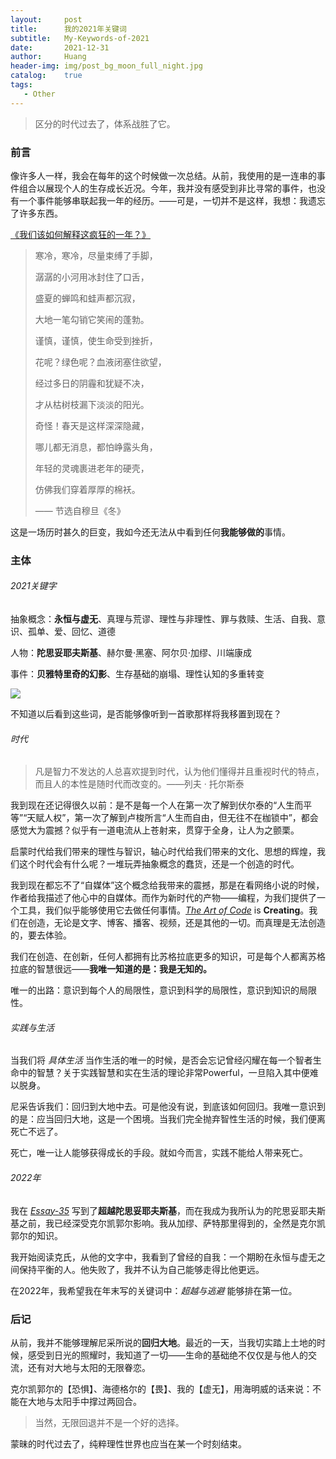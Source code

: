 ```yaml
---
layout:     post
title:      我的2021年关键词
subtitle:   My-Keywords-of-2021
date:       2021-12-31
author:     Huang
header-img: img/post_bg_moon_full_night.jpg
catalog:    true
tags:
   - Other
---
```


> 区分的时代过去了，体系战胜了它。

### 前言

像许多人一样，我会在每年的这个时候做一次总结。从前，我使用的是一连串的事件组合以展现个人的生存成长近况。今年，我并没有感受到非比寻常的事件，也没有一个事件能够串联起我一年的经历。——可是，一切并不是这样，我想：我遗忘了许多东西。

[《我们该如何解释这疯狂的一年？》](https://telegra.ph/%E6%88%91%E4%BB%AC%E8%AF%A5%E5%A6%82%E4%BD%95%E5%8E%BB%E8%A7%A3%E9%87%8A%E8%BF%99%E7%96%AF%E7%8B%82%E7%9A%84%E4%B8%80%E5%B9%B4-12-30-2)

> 寒冷，寒冷，尽量束缚了手脚，
>
> 潺潺的小河用冰封住了口舌，
>
> 盛夏的蝉鸣和蛙声都沉寂，
>
> 大地一笔勾销它笑闹的蓬勃。
>
> 谨慎，谨慎，使生命受到挫折，
>
> 花呢？绿色呢？血液闭塞住欲望，
>
> 经过多日的阴霾和犹疑不决，
>
> 才从枯树枝漏下淡淡的阳光。
>
> 奇怪！春天是这样深深隐藏，
>
> 哪儿都无消息，都怕峥露头角，
>
> 年轻的灵魂裹进老年的硬壳，
>
> 仿佛我们穿着厚厚的棉袄。
>
> —— 节选自穆旦《冬》

这是一场历时甚久的巨变，我如今还无法从中看到任何**我能够做的**事情。

### 主体

###### 2021关键字

抽象概念：**永恒与虚无**、真理与荒谬、理性与非理性、罪与救赎、生活、自我、意识、孤单、爱、回忆、道德

人物：**陀思妥耶夫斯基**、赫尔曼·黑塞、阿尔贝·加缪、川端康成

事件：**贝雅特里奇的幻影**、生存基础的崩塌、理性认知的多重转变

![](http://5b0988e595225.cdn.sohucs.com/images/20190110/9d1d5642af02458ab13130883a9da999.jpeg)

不知道以后看到这些词，是否能够像听到一首歌那样将我移置到现在？

###### 时代

> 凡是智力不发达的人总喜欢提到时代，认为他们懂得并且重视时代的特点，而且人的本性是随时代而改变的。——列夫 · 托尔斯泰

我到现在还记得很久以前：是不是每一个人在第一次了解到伏尔泰的“人生而平等”“天赋人权”，第一次了解到卢梭所言“人生而自由，但无往不在枷锁中”，都会感觉大为震撼？似乎有一道电流从上苍射来，贯穿于全身，让人为之颤栗。

启蒙时代给我们带来的理性与智识，轴心时代给我们带来的文化、思想的辉煌，我们这个时代会有什么呢？一堆玩弄抽象概念的蠢货，还是一个创造的时代。

我到现在都忘不了“自媒体”这个概念给我带来的震撼，那是在看网络小说的时候，作者给我描述了他心中的自媒体。而作为新时代的产物——编程，为我们提供了一个工具，我们似乎能够使用它去做任何事情。[*The Art of Code*](https://www.youtube.com/watch?v=6avJHaC3C2U&ab_channel=NDCConferences) is **Creating**。我们在创造，无论是文字、博客、播客、视频，还是其他的一切。而真理是无法创造的，要去体验。

我们在创造、在创新，任何人都拥有比苏格拉底更多的知识，可是每个人都离苏格拉底的智慧很远——**我唯一知道的是：我是无知的。**

唯一的出路：意识到每个人的局限性，意识到科学的局限性，意识到知识的局限性。

###### 实践与生活

当我们将 *具体生活* 当作生活的唯一的时候，是否会忘记曾经闪耀在每一个智者生命中的智慧？关于实践智慧和实在生活的理论非常Powerful，一旦陷入其中便难以脱身。

尼采告诉我们：回归到大地中去。可是他没有说，到底该如何回归。我唯一意识到的是：应当回归大地，这是一个困境。当我们完全抛弃智性生活的时候，我们便离死亡不远了。

死亡，唯一让人能够获得成长的手段。就如今而言，实践不能给人带来死亡。

###### 2022年

我在 [*Essay-35*](https://xn--29s704loyd.com/2021/11/16/Essay-35/) 写到了**超越陀思妥耶夫斯基**，而在我成为我所认为的陀思妥耶夫斯基之前，我已经深受克尔凯郭尔影响。我从加缪、萨特那里得到的，全然是克尔凯郭尔的知识。

我开始阅读克氏，从他的文字中，我看到了曾经的自我：一个期盼在永恒与虚无之间保持平衡的人。他失败了，我并不认为自己能够走得比他更远。

在2022年，我希望我在年末写的关键词中：*超越与逃避* 能够排在第一位。

### 后记

从前，我并不能够理解尼采所说的**回归大地**。最近的一天，当我切实踏上土地的时候，感受到日光的照耀时，我知道了一切——生命的基础绝不仅仅是与他人的交流，还有对大地与太阳的无限眷恋。

克尔凯郭尔的【恐惧】、海德格尔的【畏】、我的【虚无】，用海明威的话来说：不能在大地与太阳手中撑过两回合。

> 当然，无限回退并不是一个好的选择。

蒙昧的时代过去了，纯粹理性世界也应当在某一个时刻结束。
